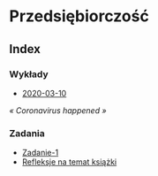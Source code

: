 # Przedsiębiorczość

## Index

  ### Wykłady
  - [2020-03-10](2020-03-10.md)

  *« Coronavirus happened »*

  ### Zadania
  - [Zadanie-1](cw/zadanie-2020-04-17.md)
  - [Refleksje na temat książki](cw/kto-zabrał-mój-ser.md)
